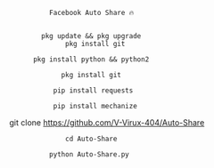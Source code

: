 


              Facebook Auto Share 🔥


            pkg update && pkg upgrade
                  pkg install git

          pkg install python && python2

                 pkg install git

               pip install requests

               pip install mechanize
git clone https://github.com/V-Virux-404/Auto-Share

                  cd Auto-Share

              python Auto-Share.py
